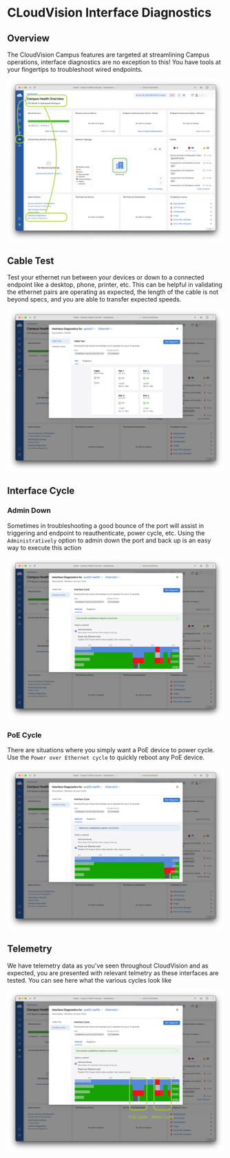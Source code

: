 # CLoudVision Interface Diagnostics

## Overview

The CloudVision Campus features are targeted at streamlining Campus operations, interface diagnostics are no exception to this! You have tools at your fingertips to troubleshoot wired endpoints.

![Dashboard](./assets/images/intf_diag/00_intf_diag.png)

## Cable Test

Test your ethernet run between your devices or down to a connected endpoint like a desktop, phone, printer, etc. This can be helpful in validating the ethernet pairs are operating as expected, the length of the cable is not beyond specs, and you are able to transfer expected speeds.

![Cable Test](./assets/images/intf_diag/01_intf_diag.png)

## Interface Cycle

### Admin Down

Sometimes in troubleshooting a good bounce of the port will assist in triggering and endpoint to reauthenticate, power cycle, etc. Using the `Administratively` option to admin down the port and back up is an easy way to execute this action


![Admin Down](./assets/images/intf_diag/02_intf_diag.png)

### PoE Cycle

There are situations where you simply want a PoE device to power cycle. Use the `Power over Ethernet cycle` to quickly reboot any PoE device.

![Admin Down](./assets/images/intf_diag/03_intf_diag.png)

## Telemetry

We have telemetry data as you've seen throughout CloudVision and as expected, you are presented with relevant telmetry as these interfaces are tested. You can see here what the various cycles look like 


![Testing Telemetry](./assets/images/intf_diag/04_intf_diag.png)